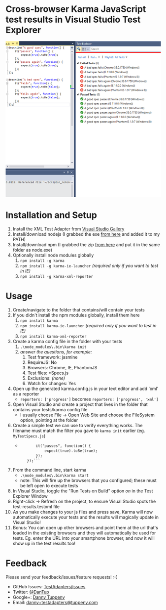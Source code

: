 ﻿Cross-browser Karma JavaScript test results in Visual Studio Test Explorer
=========

[![Screenshot of Karma tests in Visual Studio Test Explorer; click for video](DanTup.TestAdapters.Xml.Vsix/Screenshot.png)](http://www.youtube.com/watch?v=-28j6Ek8D7w)



Installation and Setup
===

1. Install the XML Test Adapter from [Visual Studio Gallery](http://visualstudiogallery.msdn.microsoft.com/bfe6feb7-7ec4-4e8e-9d90-cf6ea2cd2169)
2. Install/download nodejs (I grabbed the exe [from here](http://nodejs.org/dist/) and added it to my PATH)
3. Install/download npm (I grabbed the zip [from here](http://nodejs.org/dist/npm/) and put it in the same folder as node.exe)
4. Optionally install node modules globally
   1. ```npm install -g karma```
   2. ```npm install -g karma-ie-launcher``` _(required only if you want to test in IE)_
   3. ```npm install -g karma-xml-reporter```

Usage
===
1. Create/navigate to the folder that contains/will contain your tests
2. If you didn't install the npm modules globally, install them here
   1. ```npm install karma```
   2. ```npm install karma-ie-launcher``` _(required only if you want to test in IE)_
   3. ```npm install karma-xml-reporter```
3. Create a karma config file in the folder with your tests
   1. ```.\node_modules\.bin\karma init```
   2. _answer the questions, for example:_
      1. Test framework: jasmine
      2. RequireJS: No
      2. Browsers: Chrome, IE, PhantomJS
      3. Test files: \*Specs.js
      4. Exclusions: _(none)_
      5. Watch for changes: Yes
4. Open up the generated karma.config.js in your text editor and add 'xml' as a reporter
   - ```reporters: ['progress']``` becomes ```reporters: ['progress', 'xml']```
5. Open Visual Studio and create a project that lives in the folder that contains your tests/karma config file
   - I usually choose File -> Open Web Site and choose the FileSystem option, pointing at the folder
6. Create a simple test we can use to verify everything works. The filename must match the filter you gave to ```karma init``` earlier (eg. ```MyTestSpecs.js```)
   - ```describe("a test", function() {
            it("passes", function() {
                expect(true).toBe(true);
            });
        });```
7. From the command line, start karma
   - ```.\node_modules\.bin\karma start```
   - note: This will fire up the browsers that you configured; these must be left open to execute tests
8. In Visual Studio, toggle the "Run Tests on Build" option _on_ in the Test Explorer Window
9. Right-click -> Refresh on the project, to ensure Visual Studio spots the test-results.testxml file
10. As you make changes to your js files and press save, Karma will now automatically execute your tests and the results will magically update in Visual Studio!
11. Bonus: You can open up other browsers and point them at the url that's loaded in the existing browsers and they will automatically be used for tests. Eg. enter the URL into your smartphone browser, and now it will show up in the test results too!

Feedback
===
Please send your feedback/issues/feature requests! :-)

- GitHub Issues: [TestAdapters/issues](https://github.com/DanTup/TestAdapters/issues)
- Twitter: [@DanTup](https://twitter.com/DanTup)
- Google+: [Danny Tuppeny](http://profile.dantup.com/)
- Email: [danny+testadapters@tuppeny.com](mailto:danny+testadapters@tuppeny.com)
